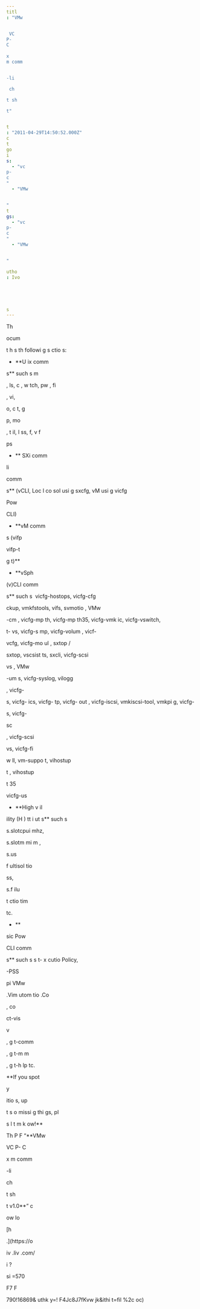 ```yaml
---
titl
: "VMw


 VC
P-
C
 
x
m comm


-li

 ch

t sh

t"


t
: "2011-04-29T14:50:52.000Z"
c
t
go
i
s: 
  - "vc
p-
c
"
  - "VMw


"
t
gs: 
  - "vc
p-
c
"
  - "VMw


"

utho
: Ivo 





s
---
```


Th
 
ocum

t h
s th
 followi
g s
ctio
s:

- **U
ix comm


s** such 
s m

, ls, c
, w
tch, pw
, fi

, vi, 


o, c
t, g

p, mo

, t
il, l
ss, 
f, v
f 


 ps

- **
SXi comm


 li

 comm


s** (vCLI, Loc
l co
sol
 usi
g 
sxcfg, vM
 usi
g vicfg 


 Pow

CLI)

- **vM
 comm


s (vifp 


 vifp-t

g
t)**

- **vSph


 (v)CLI comm


s** such 
s  vicfg-hostops, vicfg-cfg

ckup, vmkfstools, vifs, svmotio
, VMw


-cm
, vicfg-mp
th, vicfg-mp
th35, vicfg-vmk
ic, vicfg-vswitch, 

t-
vs, vicfg-s
mp, vicfg-volum
, vicf-

vcfg, vicfg-mo
ul
, 
sxtop / 

sxtop, vscsist
ts, 
sxcli, vicfg-scsi

vs , VMw


-um
s, vicfg-syslog, vilogg

, vicfg-

s, vicfg-
ics, vicfg-
tp, vicfg-
out
, vicfg-iscsi, vmkiscsi-tool, vmkpi
g, vicfg-

s, vicfg-

sc

, vicfg-scsi

vs, vicfg-fi

w
ll, vm-suppo
t, vihostup

t
, vihostup

t
35 


 vicfg-us



- **High 
v
il

ility (H
) 
tt
i
ut
s** such 
s 

s.slotcpui
mhz, 

s.slotm
mi
m
, 

s.us


f
ultisol
tio





ss, 

s.f
ilu



t
ctio
tim
 
tc.

- **

sic Pow

CLI comm


s** such 
s s
t-­
x
cutio
Policy, 


-PSS

pi
 VMw


.Vim
utom
tio
.Co

, co


ct-vis

v

, g
t-comm


, g
t-m
m


, g
t-h
lp 
tc.

**If you spot 

y 


itio
s, up

t
s o
 missi
g thi
gs, pl

s
 l
t m
 k
ow!** 

Th
 P
F “**VMw


 VC
P-
C
 
x
m comm


-li

 ch

t sh

t v1.0**” c

 

 
ow
lo



 [h


.](https://o



iv
.liv
.com/


i
?

si
=570


F7
F


790!16869&
uthk
y=!
F4Jc8J7fKvw
jk&ithi
t=fil
%2c
oc)







